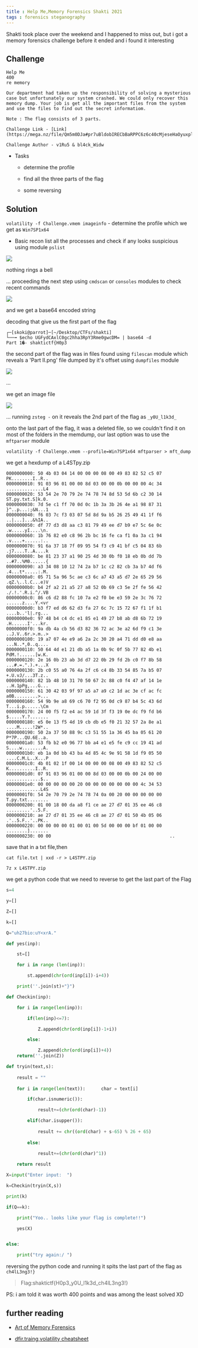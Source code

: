 ```yaml
---
title : Help Me,Memory Forensics Shakti 2021
tags : forensics steganography
---
```


Shakti took place over the weekend and I happened to miss out,
but i got a memory forensics challenge before it ended and i found it interesting 

## Challenge 

```
Help Me
400
re memory

Our department had taken up the responsibility of solving a mysterious case but unfortunately our system crashed. We could only recover this memory dump. Your job is get all the important files from the system and use the files to find out the secret informatiom.

Note : The flag consists of 3 parts.

Challenge Link - [Link](https://mega.nz/file/Qm5m0DJa#pr7uBldobIRECbBaRPPC6z6c40cMjeseHaOyuxplev8)

Challenge Author - v1Ru5 & bl4ck_Widw
```

- Tasks 

	- determine the profile 

	- find all the three parts of the flag

	- some reversing 


## Solution 


`volatility -f Challenge.vmem imageinfo` - determine the profile which we get as `Win7SP1x64`

- Basic recon 
list all the processes and check if any looks suspicious using module `pslist`


![](/img/shakti/pslist) 
 
nothing rings a bell 

...
proceeding the next step using `cmdscan` or `consoles` modules to check recent commands 

![](/img/shakti/cmdscan)

and we get a base64 encoded string

decoding that give us the first part of the flag 

```
┌─[skoki@parrot]─[~/Desktop/CTFs/shakti]
└──╼ $echo UGFydCAxlC0gc2hha3RpY3Rme0gwcDM= | base64 -d
Part 1�- shaktictf{H0p3
```
the second part of the flag was in files found using `filescan` module which reveals a 'Part II.png' file 
dumped by it's offset using `dumpfiles` module

![](/img/shakti/files.png)

...

we get an image file 

![](/img/shakti/flag2.png)

...
running `zsteg -` on it reveals the 2nd part of the flag as `_y0U_l1k3d_`


onto the last part of the flag, it was a deleted file, so we couldn't find it on most of the folders in the memdump,
our last option was to use the `mftparser` module 

`volatility -f Challenge.vmem --profile=Win7SP1x64 mftparser > mft_dump`

we get a hexdump of a L4STpy.zip 

```
0000000000: 50 4b 03 04 14 00 00 00 08 00 49 83 82 52 c5 07   PK........I..R..
0000000010: 91 03 96 01 00 00 8d 03 00 00 0b 00 00 00 4c 34   ..............L4
0000000020: 53 54 2e 70 79 2e 74 78 74 8d 53 5d 6b c2 30 14   ST.py.txt.S]k.0.
0000000030: 7d 5e c1 ff 70 0d 0c 1b 3a 3b 26 4e a1 98 87 31   }^..p...:;&N...1
0000000040: f6 03 7c f3 03 07 5d 8d 9a b5 26 25 49 41 1f f6   ..|...]...&%IA..
0000000050: df 77 d3 d8 aa c3 81 79 49 ee d7 b9 e7 5c 6e 0c   .w.....yI....\n.
0000000060: 1b 76 82 e0 c8 96 2b bc 16 fe ca f1 0a 3a c1 94   .v....+......:..
0000000070: 91 6a 37 18 7f 09 95 54 f3 c9 41 bf c5 04 83 6b   .j7....T..A....k
0000000080: be 81 23 37 a1 90 25 4d 30 0b f0 18 eb 0b dd 7b   ..#7..%M0......{
0000000090: a3 34 08 10 12 74 2a b7 1c c2 82 cb 3a b7 4d f6   .4...t*.....:.M.
00000000a0: 05 71 5a 96 5c ae c3 6c a7 43 a5 d7 2e 65 29 56   .qZ.\..l.C...e)V
00000000b0: b4 2f a2 21 a5 27 a8 52 0b 69 c3 5e 2f fe 56 42   ./.!.'.R.i.^/.VB
00000000c0: 86 c6 d2 88 fc 10 7a e2 f0 be e3 59 2e 3c 76 72   ......z....Y.<vr
00000000d0: b3 f7 ed d6 62 d3 fa 27 6c 7c 15 72 67 f1 1f b1   ....b..'l|.rg...
00000000e0: 97 48 b4 c4 dc e1 85 e1 49 27 b8 ab d8 6b 72 19   .H......I'...kr.
00000000f0: 9a db 4a cb 56 d3 82 36 72 ac 3e a2 6d f9 c1 3e   ..J.V..6r.>.m..>
0000000100: 19 a7 07 4e e9 a6 2a 2c 30 20 a4 71 dd d0 e8 aa   ...N..*,0..q....
0000000110: 50 64 4d e1 21 db a5 1a 0b 9c 0f 5b 77 82 4b e1   PdM.!......[w.K.
0000000120: 2e 16 0b 23 ab 3d d7 22 0b 29 fd 2b c0 f7 8b 58   ...#.=.".).+...X
0000000130: 2b c0 55 a0 76 4a 2f c6 c4 8b 33 54 85 7a b5 07   +.U.vJ/...3T.z..
0000000140: 82 1b 48 10 31 70 50 67 2c 88 c0 f4 47 af 14 1e   ..H.1pPg,...G...
0000000150: 61 30 42 03 9f 97 a5 a7 a9 c2 1d ac 3e cf ac fc   a0B.........>...
0000000160: 54 9b 9e a8 69 c6 70 f2 95 0d c9 87 b4 5c 43 6d   T...i.p......\Cm
0000000170: 24 00 f5 f2 e4 ac 59 1d 3f f3 19 0e dc f9 fd b6   $.....Y.?.......
0000000180: e5 0e 13 f5 4d 19 cb db e5 f0 21 32 57 2a 8e a1   ....M.....!2W*..
0000000190: 50 2a 37 50 88 9c c3 51 55 1a 36 45 ba 05 61 20   P*7P...QU.6E..a.
00000001a0: 53 fb b2 e0 96 77 bb a4 e1 e5 fe c9 cc 19 41 ad   S....w........A.
00000001b0: eb 1a 0d bb 43 ba 4d 85 4c 9e 91 58 1d f9 05 50   ....C.M.L..X...P
00000001c0: 4b 01 02 1f 00 14 00 00 00 08 00 49 83 82 52 c5   K..........I..R.
00000001d0: 07 91 03 96 01 00 00 8d 03 00 00 0b 00 24 00 00   .............$..
00000001e0: 00 00 00 00 00 20 00 00 00 00 00 00 00 4c 34 53   .............L4S
00000001f0: 54 2e 70 79 2e 74 78 74 0a 00 20 00 00 00 00 00   T.py.txt........
0000000200: 01 00 18 00 da a8 f1 ce ae 27 d7 01 35 ee 46 c8   .........'..5.F.
0000000210: ae 27 d7 01 35 ee 46 c8 ae 27 d7 01 50 4b 05 06   .'..5.F..'..PK..
0000000220: 00 00 00 00 01 00 01 00 5d 00 00 00 bf 01 00 00   ........].......
0000000230: 00 00                                             ..
```
save that in a txt file,then 

```cat file.txt | xxd -r > L4STPY.zip```

`7z x L4STPY.zip`

we get a python code that we need to reverse to get the last part of the Flag 


```python
s=4

y=[]

Z=[]

k=[]

Q="uh27bio:uY<xrA."

def yes(inp):

    st=[]

    for i in range (len(inp)):

        st.append(chr(ord(inp[i])-i+4))

    print(''.join(st)+"}")

def Checkin(inp):

    for i in range(len(inp)):

        if(len(inp)<=7):

            Z.append(chr(ord(inp[i])-1+i))

        else:

            Z.append(chr(ord(inp[i])+4))
    return(''.join(Z))

def tryin(text,s):
 
    result = ""
 
    for i in range(len(text)):     	char = text[i]

        if(char.isnumeric()):

            result+=(chr(ord(char)-1))

        elif(char.isupper()):
 
            result += chr((ord(char) + s-65) % 26 + 65)
 
        else:
 
            result+=(chr(ord(char)^1))

    return result 

X=input("Enter input:  ")

k=Checkin(tryin(X,s))

print(k)

if(Q==k):

    print("Yoo.. looks like your flag is complete!!")

    yes(X)


else:

    print("try again:/ ")
```
reversing the python code and running it spits the last part of the flag as `ch4lL3ng3!}`

> Flag:shaktictf{H0p3_y0U_l1k3d_ch4lL3ng3!}

PS: i am told it was worth 400 points and was among the least solved XD

## further reading 

- [Art of Memory Forensics](https://www.amazon.com/Art-Memory-Forensics-Detecting-Malware/dp/1118825098)

- [dfir.traing,volatility cheatsheet](https://www.dfir.training/memory-cheats/320-memory-forensics-cheat-sheet-v1-2/file)
